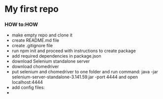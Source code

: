 # My first repo
### HOW to:HOW

- make empty repo and clone it
- create README.md file
- create .gitignore file
- run npm init and proceed with instructions to create package
- add required dependencies in package.json
- download Selenium standalone server
- download chomedriver
- put selenium and chomedriver to one folder and run command:
        java -jar selenium-server-standalone-3.141.59.jar -port 4444 and open localhost:4444
- add config files:
-